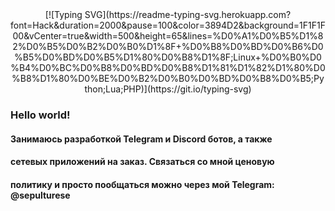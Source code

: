 <center>
[![Typing SVG](https://readme-typing-svg.herokuapp.com?font=Hack&duration=2000&pause=100&color=3894D2&background=1F1F1F00&vCenter=true&width=500&height=65&lines=%D0%A1%D0%B5%D1%82%D0%B5%D0%B2%D0%B0%D1%8F+%D0%B8%D0%BD%D0%B6%D0%B5%D0%BD%D0%B5%D1%80%D0%B8%D1%8F;Linux+%D0%B0%D0%B4%D0%BC%D0%B8%D0%BD%D0%B8%D1%81%D1%82%D1%80%D0%B8%D1%80%D0%BE%D0%B2%D0%B0%D0%BD%D0%B8%D0%B5;Python;Lua;PHP)](https://git.io/typing-svg)
</center>

### Hello world!

#### Занимаюсь разработкой Telegram и Discord ботов, а также
#### сетевых приложений на заказ. Связаться со мной ценовую
#### политику и просто пообщаться можно через мой Telegram: **@sepulturese**
